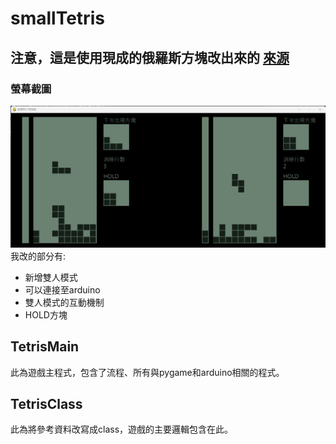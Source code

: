 # smallTetris
## 注意，這是使用現成的俄羅斯方塊改出來的 [來源](https://vocus.cc/article/627f79b3fd8978000128e797)  
### 螢幕截圖
![image](https://github.com/PaidaAn/smallTetris/blob/main/images/screenshot.png)
我改的部分有:  
+ 新增雙人模式
+ 可以連接至arduino
+ 雙人模式的互動機制
+ HOLD方塊
## TetrisMain
此為遊戲主程式，包含了流程、所有與pygame和arduino相關的程式。
## TetrisClass
此為將參考資料改寫成class，遊戲的主要邏輯包含在此。
